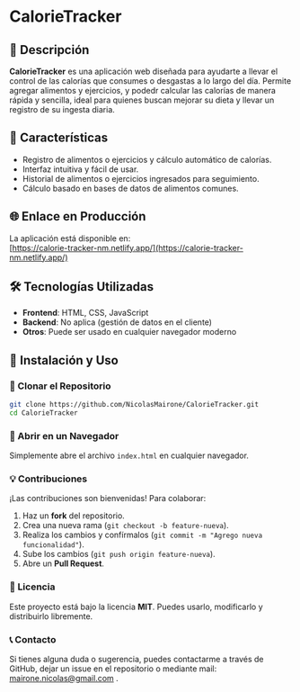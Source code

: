 # CalorieTracker

## 📌 Descripción
**CalorieTracker** es una aplicación web diseñada para ayudarte a llevar el control de las calorías que consumes o desgastas a lo largo del día. Permite agregar alimentos y ejercicios, y podedr calcular las calorías de manera rápida y sencilla, ideal para quienes buscan mejorar su dieta y llevar un registro de su ingesta diaria.

## 🚀 Características
- Registro de alimentos o ejercicios y cálculo automático de calorías.
- Interfaz intuitiva y fácil de usar.
- Historial de alimentos o ejercicios ingresados para seguimiento.
- Cálculo basado en bases de datos de alimentos comunes.

## 🌐 Enlace en Producción
La aplicación está disponible en:  
[https://calorie-tracker-nm.netlify.app/](https://calorie-tracker-nm.netlify.app/)

## 🛠️ Tecnologías Utilizadas
- **Frontend**: HTML, CSS, JavaScript
- **Backend**: No aplica (gestión de datos en el cliente)
- **Otros**: Puede ser usado en cualquier navegador moderno

## 📂 Instalación y Uso
### 🔹 Clonar el Repositorio
```bash
git clone https://github.com/NicolasMairone/CalorieTracker.git
cd CalorieTracker
```

### 🔹 Abrir en un Navegador
Simplemente abre el archivo `index.html` en cualquier navegador.

### 💡 Contribuciones
¡Las contribuciones son bienvenidas! Para colaborar:

1. Haz un **fork** del repositorio.
2. Crea una nueva rama (`git checkout -b feature-nueva`).
3. Realiza los cambios y confírmalos (`git commit -m "Agrego nueva funcionalidad"`).
4. Sube los cambios (`git push origin feature-nueva`).
5. Abre un **Pull Request**.

### 📝 Licencia
Este proyecto está bajo la licencia **MIT**. Puedes usarlo, modificarlo y distribuirlo libremente.

### 📞 Contacto
Si tienes alguna duda o sugerencia, puedes contactarme a través de GitHub, dejar un issue en el repositorio o mediante mail: mairone.nicolas@gmail.com .
